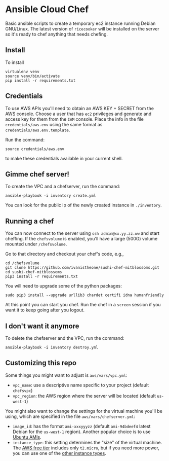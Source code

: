 Ansible Cloud Chef
==================
Basic ansible scripts to create a temporary ec2 instance running Debian GNU/Linux.
The latest version of `ricecooker` will be installed on the server so it's ready
to chef anything that needs chefing.


Install
-------
To install

    virtualenv venv
    source venv/bin/activate
    pip install -r requirements.txt


Credentials
-----------
To use AWS APIs you'll need to obtain an AWS KEY + SECRET from the AWS console.
Choose a user that has `ec2` privileges and generate and access key for them
from the `IAM` console. Place the info in the file `credentials/aws.env` using
the same format as `credentials/aws.env.template`.

Run the command:

    source credentials/aws.env

to make these credentials available in your current shell.



Gimme chef server!
------------------
To create the VPC and a chefserver, run the command:

    ansible-playbook -i inventory create.yml

You can look for the public ip of the newly created instance in `./inventory`.



Running a chef
--------------
You can now connect to the server using `ssh admin@xx.yy.zz.ww` and start cheffing.
If the `chefsvolume` is enabled, you'll have a large (500G) volume mounted under `/chefsvolume`.

Go to that directory and checkout your chef's code, e.g., 

    cd /chefsvolume
    git clone https://github.com/ivanistheone/sushi-chef-mitblossoms.git
    cd sushi-chef-mitblossoms
    pip3 install -r requirements.txt

You will need to upgrade some of the python packages:

    sudo pip3 install --upgrade urllib3 chardet certifi idna humanfriendly

At this point you can start you chef. Run the chef in a `screen` session if you
want it to keep going after you logout.




I don't want it anymore
-----------------------
To delete the chefserver and the VPC, run the command:

    ansible-playbook -i inventory destroy.yml



Customizing this repo
---------------------
Some things you might want to adjust is `aws/vars/vpc.yml`:
  - `vpc_name`: use a descriptive name specific to your project (default `chefsvpc`)
  - `vpc_region`: the AWS region where the server will be located (default `us-west-1`)


You might also want to change the settings for the virtual machine you'll be using,
which are specified in the file `aws/vars/chefserver.yml`:
  - `image_id`: has the format `ami-xxxyyyzz` (default `ami-94bdeef4` latest Debian for the `us-west-1` region).
     Another popular choice is to use [Ubuntu AMIs](https://cloud-images.ubuntu.com/locator/ec2/).
  - `instance_type`: this setting determines the "size" of the virtual machine.
    The [AWS free tier](https://aws.amazon.com/free/) includes only `t2.micro`,
    but if you need more power, you can use one of the [other instance types](https://aws.amazon.com/ec2/instance-types/).


